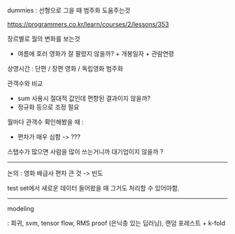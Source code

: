 dummies : 선형으로 그을 때 범주화 도움주는것

https://programmers.co.kr/learn/courses/2/lessons/353

장르별로 월의 변화를 보는것

- 여름에 호러 영화가 잘 팔렸지 않을까? + 개봉일자 + 관람연령

상영시간 : 단편 / 장편 영화  / 독립영화 범주화

관객수와 비교 

* sum 사용시 절대적 값인데 편향된 결과이지 않을까?
* 정규화 등으로 조정 필요

월마다 관객수 확인해봤을 때 : 

* 편차가 매우 심함 -> ???

스탭수가 많으면 사람을 많이 쓰는거니까 대기업이지 않을까 ? 

---

논의 : 영화 배급사 편차 큰 것 -> 빈도

test set에서 새로운 데이터 들어왔을 때 그거도 처리할 수 있어야함.

---

modeling

: 회귀, svm, tensor flow, RMS proof (은닉층 있는 딥러닝), 랜덤 포레스트 + k-fold  

